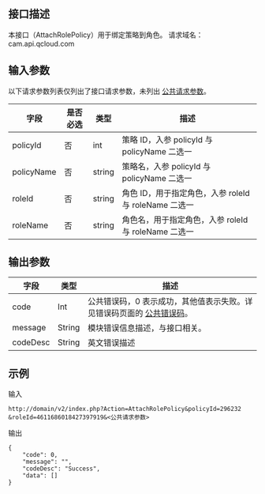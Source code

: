 ## 接口描述
本接口（AttachRolePolicy）用于绑定策略到角色。
请求域名：cam.api.qcloud.com

## 输入参数
以下请求参数列表仅列出了接口请求参数，未列出 [公共请求参数](http://tcecqpoc.fsphere.cn/document/api/213/6976)。

|字段|是否必选|类型|描述|
| ------------ | ------------ | ------------ | ------------ |
|policyId|否|int|策略 ID，入参 policyId 与 policyName 二选一|
|policyName|否|string|策略名，入参 policyId 与 policyName 二选一|
|roleId|否|string|角色 ID，用于指定角色，入参 roleId 与 roleName 二选一|
|roleName|否|string|角色名，用于指定角色，入参 roleId 与 roleName 二选一|

## 输出参数
 
| 字段  | 类型  | 描述  |
| ------------ | ------------ | ------------ |
| code | Int | 公共错误码，0 表示成功，其他值表示失败。详见错误码页面的 <a href='http://tcecqpoc.fsphere.cn/doc/api/372/%E9%94%99%E8%AF%AF%E7%A0%81#1.E3.80.81.E5.85.AC.E5.85.B1.E9.94.99.E8.AF.AF.E7.A0.81' title='公共错误码'>公共错误码</a>。|
| message | String | 模块错误信息描述，与接口相关。|
| codeDesc | String | 英文错误描述 |

## 示例
输入
```
http://domain/v2/index.php?Action=AttachRolePolicy&policyId=296232
&roleId=4611686018427397919&<公共请求参数>
```

输出
```
{
    "code": 0,
    "message": "",
    "codeDesc": "Success",
    "data": []
}

````
